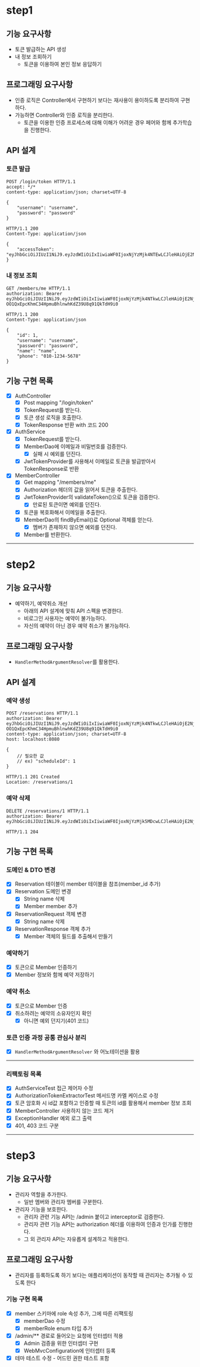# step1 

## 기능 요구사항
- 토큰 발급하는 API 생성
- 내 정보 조회하기
  - 토큰을 이용하여 본인 정보 응답하기


## 프로그래밍 요구사항
- 인증 로직은 Controller에서 구현하기 보다는 재사용이 용이하도록 분리하여 구현하다.
- 가능하면 Controller와 인증 로직을 분리한다. 
  - 토큰을 이용한 인증 프로세스에 대해 이해가 어려운 경우 페어와 함께 추가학습을 진행한다.

## API 설계

### 토큰 발급
```http request
POST /login/token HTTP/1.1
accept: */*
content-type: application/json; charset=UTF-8

{
    "username": "username",
    "password": "password"
}
```

```http request
HTTP/1.1 200 
Content-Type: application/json

{
    "accessToken": "eyJhbGciOiJIUzI1NiJ9.eyJzdWIiOiIxIiwiaWF0IjoxNjYzMjk4NTEwLCJleHAiOjE2NjMzMDIxMTAsInJvbGUiOiJBRE1JTiJ9.7pxE1cjS51snIrfk21m2Nw0v08HCjgkRD2WSxTK318M"
}
```

### 내 정보 조회

```http request
GET /members/me HTTP/1.1
authorization: Bearer eyJhbGciOiJIUzI1NiJ9.eyJzdWIiOiIxIiwiaWF0IjoxNjYzMjk4NTkwLCJleHAiOjE2NjMzMDIxOTAsInJvbGUiOiJBRE1JTiJ9.-OO1QxEpcKhmC34HpmuBhlnwhKdZ39U8q91QkTdH9i0
```

```http request
HTTP/1.1 200 
Content-Type: application/json

{
    "id": 1,
    "username": "username",
    "password": "password",
    "name": "name",
    "phone": "010-1234-5678"
}
```

## 기능 구현 목록
- [x] AuthController
  - [x] Post mapping "/login/token" 
  - [x] TokenRequest를 받는다.
  - [x] 토큰 생성 로직을 호출한다.
  - [x] TokenResponse 반환 with 코드 200
- [x] AuthService
  - [x] TokenRequest를 받는다.
  - [x] MemberDao에 이메일과 비밀번호를 검증한다.
    - [x] 실패 시 예외를 던진다.
  - [x] JwtTokenProvider를 사용해서 이메일로 토큰을 발급받아서 TokenResponse로 반환
- [x] MemberController
  - [x] Get mapping "/members/me"
  - [x] Authorization 헤더의 값을 읽어서 토큰을 추출한다.
  - [x] JwtTokenProvider의 validateToken()으로 토큰을 검증한다.
    - [x] 만료된 토큰이면 예외를 던진다.
  - [x] 토큰을 복호화해서 이메일을 추출한다.
  - [x] MemberDao의 findByEmail()로 Optional<Member> 객체를 얻는다.
    - [x] 멤버가 존재하지 않으면 예외를 던진다.
  - [x] Member를 반환한다.

---

# step2

## 기능 요구사항
- 예약하기, 예약취소 개선 
  - 아래의 API 설계에 맞춰 API 스펙을 변경한다.
  - 비로그인 사용자는 예약이 불가능하다.
  - 자신의 예약이 아닌 경우 예약 취소가 불가능하다.

## 프로그래밍 요구사항
- `HandlerMethodArgumentResolver`를 활용한다.

## API 설계

### 예약 생성
```http request
POST /reservations HTTP/1.1
authorization: Bearer eyJhbGciOiJIUzI1NiJ9.eyJzdWIiOiIxIiwiaWF0IjoxNjYzMjk4NTkwLCJleHAiOjE2NjMzMDIxOTAsInJvbGUiOiJBRE1JTiJ9.-OO1QxEpcKhmC34HpmuBhlnwhKdZ39U8q91QkTdH9i0
content-type: application/json; charset=UTF-8
host: localhost:8080

{
    // 필요한 값
    // ex) "scheduleId": 1
}
```

```http request
HTTP/1.1 201 Created
Location: /reservations/1
```

### 예약 삭제
```http request
DELETE /reservations/1 HTTP/1.1
authorization: Bearer eyJhbGciOiJIUzI1NiJ9.eyJzdWIiOiIxIiwiaWF0IjoxNjYzMjk5MDcwLCJleHAiOjE2NjMzMDI2NzAsInJvbGUiOiJBRE1JTiJ9.zgz7h7lrKLNw4wP9I0W8apQnMUn3WHnmqQ1N2jNqwlQ
```

```http request
HTTP/1.1 204 
```

## 기능 구현 목록

### 도메인 & DTO 변경
- [x] Reservation 테이블이 member 테이블을 참조(member_id 추가)
- [x] Reservation 도메인 변경
  - [x] String name 삭제
  - [x] Member member 추가
- [x] ReservationRequest 객체 변경
  - [x] String name 삭제
- [x] ReservationResponse 객체 추가
  - [x] Member 객체의 필드를 추출해서 만들기

### 예약하기
- [x] 토큰으로 Member 인증하기
- [x] Member 정보와 함께 예약 저장하기

### 예약 취소
- [x] 토큰으로 Member 인증
- [x] 취소하려는 예약의 소유자인지 확인
  - [x] 아니면 예외 던지기(401 코드)

### 토큰 인증 과정 공통 관심사 분리
- [x] `HandlerMethodArgumentResolver` 와 어노테이션을 활용

---

### 리팩토링 목록
- [x] AuthServiceTest 접근 제어자 수정
- [x] AuthorizationTokenExtractorTest 메서드명 카멜 케이스로 수정
- [x] 토큰 암호화 시 id값 포함하고 인증할 때 토큰의 id를 활용해서 member 정보 조회 
- [x] MemberController 사용하지 않는 코드 제거 
- [x] ExceptionHandler 예외 로그 출력
- [x] 401, 403 코드 구분

---
# step3

## 기능 요구사항
- 관리자 역할을 추가한다.
  - 일반 멤버와 관리자 멤버를 구분한다.
- 관리자 기능을 보호한다.
  - 관리자 관련 기능 API는 /admin 붙이고 interceptor로 검증한다.
  - 관리자 관련 기능 API는 authorization 헤더를 이용하여 인증과 인가를 진행한다.
  - 그 외 관리자 API는 자유롭게 설계하고 적용한다.

## 프로그래밍 요구사항
- 관리자를 등록하도록 하기 보다는 애플리케이션이 동작할 때 관리자는 추가될 수 있도록 한다

### 기능 구현 목록
- [x] member 스키마에 role 속성 추가, 그에 따른 리팩토링
  - [x] memberDao 수정
  - [x] memberRole enum 타입 추가
- [x] /admin/** 경로로 들어오는 요청에 인터셉터 적용
  - [x] Admin 검증을 위한 인터셉터 구현
  - [x] WebMvcConfiguration에 인터셉터 등록
- [x] 테마 테스트 수정 - 어드민 권한 테스트 포함
